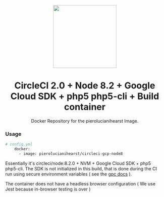<div align="center">
  <img width="200" height="200"
    src="https://cdn.worldvectorlogo.com/logos/circleci.svg">

  <h1>CircleCI 2.0 + Node 8.2 + Google Cloud SDK + php5 php5-cli + Build container</h1>
  <p>Docker Repository for the pierolucianihearst Image.<p>
</div>

### Usage
```bash
# config.yml
    docker:
      - image: pierolucianihearst/circleci-gcp-node8
```

Essentially it's circleci/node:8.2.0 + NVM + Google Cloud SDK + php5 php5-cli. 
The SDK is not initialized in this build, that is done during the CI run using secure environment variables ( see the [gpc docs](https://circleci.com/docs/2.0/google-container-engine/) ).

The container does not have a headless browser configuration ( We use Jest because in-browser testing is over ) 
